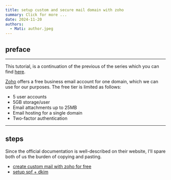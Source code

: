 ```yaml
---
title: setup custom and secure mail domain with zoho
summary: Click for more ...
date: 2024-11-20
authors:
  - Mati: author.jpeg
---
```


## preface

---

This tutorial, is a continuation of the previous of the series which you can find [here](https://kepa.eu.org/blog/post000-how-to-setup-custom-domain-with-github-pages-and-static-hugo-website/).

[Zoho](https://www.zoho.com/mail/) offers a free business email account for one domain, which we can use for our purposes.
The free tier is limited as follows:

- 5 user accounts
- 5GB storage/user
- Email attachments up to 25MB
- Email hosting for a single domain
- Two-factor authentication

---

## steps

Since the official documentation is well-described on their website, I'll spare both of us the burden of copying and pasting.

- [create custom mail with zoho for free](https://www.zoho.com/mail/how-to/create-business-email-address.html?src=mft)
- [setup spf + dkim](https://www.zoho.com/mail/how-to/setup-my-domain-with-zoho-mail.html)
